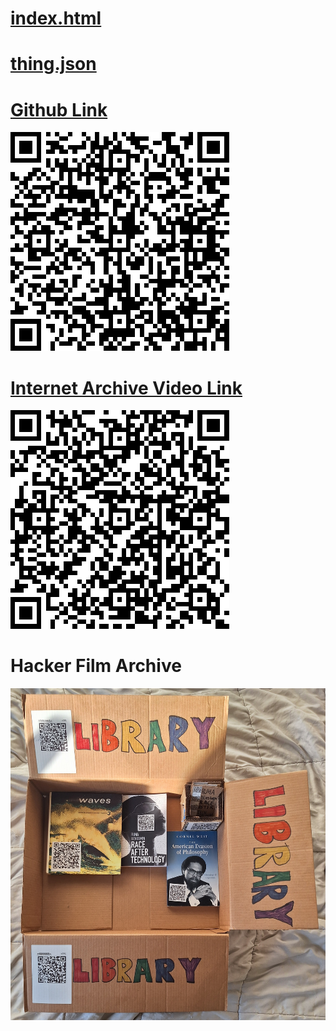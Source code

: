 # [index.html](index.html)
# [thing.json](thing.json)

# [Github Link](https://github.com/LafeLabs/library/tree/main/video-library/hacker-film-archive)
  ![qrcode of this page](qrcode.png)

# [Internet Archive Video Link](https://archive.org/details/ComputerHackingDocumentriesMegaCollection)
  ![qrcode of video](video_qrcode.png)
  
# Hacker Film Archive 
    
 ![thing.png](thing.png)

